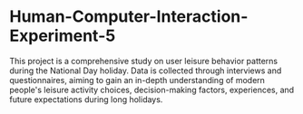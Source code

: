 # Human-Computer-Interaction-Experiment-5

This project is a comprehensive study on user leisure behavior patterns during the National Day holiday. Data is collected through interviews and questionnaires, aiming to gain an in-depth understanding of modern people's leisure activity choices, decision-making factors, experiences, and future expectations during long holidays.
